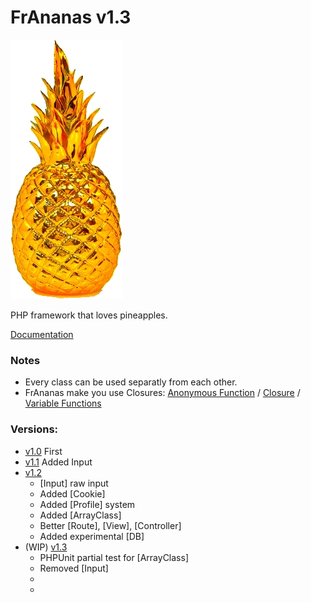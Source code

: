 # FrAnanas v1.3
![frananas](frananas.png)

PHP framework that loves pineapples.

[Documentation](https://doc0160.github.io/FrAnanas/)

### Notes
* Every class can be used separatly from each other.
* FrAnanas make you use Closures:
[Anonymous Function](http://php.net/manual/en/functions.anonymous.php)
/
[Closure](http://php.net/manual/en/class.closure.php)
/
[Variable Functions](http://php.net/manual/en/functions.variable-functions.php)

### Versions:
* [v1.0](https://github.com/Doc0160/FrAnanas/tree/v1.0) First
* [v1.1](https://github.com/Doc0160/FrAnanas/tree/v1.1) Added Input
* [v1.2](https://github.com/Doc0160/FrAnanas/tree/v1.2)
    * [Input] raw input
    * Added [Cookie]
    * Added [Profile] system
    * Added [ArrayClass]
    * Better [Route], [View], [Controller]
    * Added experimental [DB]
* (WIP) [v1.3](https://github.com/Doc0160/FrAnanas/tree/v1.3)
    * PHPUnit partial test for [ArrayClass]
    * Removed [Input]
    * 
    * 
    
